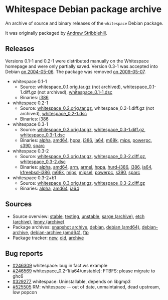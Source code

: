 # Whitespace Debian package archive

An archive of source and binary releases of the `whitespace` Debian package.

It was originally packaged by [Andrew Stribblehill](https://github.com/stribb).

## Releases

Versions 0.1-1 and 0.2-1 were distributed manually on the Whitespace homepage
and were only partially saved. Version 0.3-1 was accepted into Debian
[on 2004-05-06](https://tracker.debian.org/news/660789/accepted-whitespace-03-1-i386-source/).
The package was removed [on 2009-05-07](https://tracker.debian.org/news/660791/bug525505-fixed/).

- whitespace 0.1-1
  - Source:
      whitespace_0.1.orig.tar.gz (not archived),
      whitespace_0.1-1.diff.gz (not archived),
      [whitespace_0.1-1.dsc](https://web.archive.org/web/20030621215923/http://www.dur.ac.uk:80/d.j.walrond/whitespace/whitespace_0.1-1.dsc)
  - Binaries:
      [i386](https://web.archive.org/web/20030803223310/http://www.dur.ac.uk:80/d.j.walrond/whitespace/whitespace_0.1-1_i386.deb)
- whitespace 0.2-1
  - Source:
      [whitespace_0.2.orig.tar.gz](https://web.archive.org/web/20030423000836/http://compsoc.dur.ac.uk:80/whitespace/wspace.tgz),
      whitespace_0.2-1.diff.gz (not archived),
      [whitespace_0.2-1.dsc](https://web.archive.org/web/20040120123855/http://compsoc.dur.ac.uk:80/whitespace/whitespace_0.2-1.dsc)
  - Binaries:
      [i386](https://web.archive.org/web/20030423000129/http://compsoc.dur.ac.uk:80/whitespace/whitespace_0.2-1_i386.deb)
- whitespace 0.3-1
  - Source:
      [whitespace_0.3.orig.tar.gz](http://archive.debian.org/debian/pool/main/w/whitespace/whitespace_0.3.orig.tar.gz),
      [whitespace_0.3-1.diff.gz](http://archive.debian.org/debian/pool/main/w/whitespace/whitespace_0.3-1.diff.gz),
      [whitespace_0.3-1.dsc](http://archive.debian.org/debian/pool/main/w/whitespace/whitespace_0.3-1.dsc)
  - Binaries:
      [alpha](http://archive.debian.org/debian/pool/main/w/whitespace/whitespace_0.3-1_alpha.deb),
      [amd64](http://archive.debian.org/debian-amd64/pool/main/w/whitespace/whitespace_0.3-1_amd64.deb),
      [hppa](http://archive.debian.org/debian/pool/main/w/whitespace/whitespace_0.3-1_hppa.deb),
      [i386](http://archive.debian.org/debian/pool/main/w/whitespace/whitespace_0.3-1_i386.deb),
      [ia64](http://archive.debian.org/debian/pool/main/w/whitespace/whitespace_0.3-1_ia64.deb),
      [m68k](http://archive.debian.org/debian/pool/main/w/whitespace/whitespace_0.3-1_m68k.deb),
      [mips](http://archive.debian.org/debian/pool/main/w/whitespace/whitespace_0.3-1_mips.deb),
      [powerpc](http://archive.debian.org/debian/pool/main/w/whitespace/whitespace_0.3-1_powerpc.deb),
      [s390](http://archive.debian.org/debian/pool/main/w/whitespace/whitespace_0.3-1_s390.deb),
      [sparc](http://archive.debian.org/debian/pool/main/w/whitespace/whitespace_0.3-1_sparc.deb)
- whitespace 0.3-2
  - Source:
      [whitespace_0.3.orig.tar.gz](http://archive.debian.org/debian/pool/main/w/whitespace/whitespace_0.3.orig.tar.gz),
      [whitespace_0.3-2.diff.gz](http://archive.debian.org/debian/pool/main/w/whitespace/whitespace_0.3-2.diff.gz),
      [whitespace_0.3-2.dsc](http://archive.debian.org/debian/pool/main/w/whitespace/whitespace_0.3-2.dsc)
  - Binaries:
      [alpha](http://archive.debian.org/debian/pool/main/w/whitespace/whitespace_0.3-2_alpha.deb),
      [amd64](http://archive.debian.org/debian/pool/main/w/whitespace/whitespace_0.3-2_amd64.deb),
      [arm](http://archive.debian.org/debian/pool/main/w/whitespace/whitespace_0.3-2_arm.deb),
      [armel](http://archive.debian.org/debian/pool/main/w/whitespace/whitespace_0.3-2_armel.deb),
      [hppa](http://archive.debian.org/debian/pool/main/w/whitespace/whitespace_0.3-2_hppa.deb),
      [hurd-i386](https://snapshot.debian.org/archive/debian/20070120T000000Z/pool/main/w/whitespace/whitespace_0.3-2_hurd-i386.deb),
      [i386](http://archive.debian.org/debian/pool/main/w/whitespace/whitespace_0.3-2_i386.deb),
      [ia64](http://archive.debian.org/debian/pool/main/w/whitespace/whitespace_0.3-2_ia64.deb),
      [kfreebsd-i386](https://snapshot.debian.org/archive/debian-ports/20081002T000000Z/pool-kfreebsd-i386/main/w/whitespace/whitespace_0.3-2_kfreebsd-i386.deb),
      [m68k](http://archive.debian.org/debian/pool/main/w/whitespace/whitespace_0.3-2_m68k.deb),
      [mips](http://archive.debian.org/debian/pool/main/w/whitespace/whitespace_0.3-2_mips.deb),
      [mipsel](http://archive.debian.org/debian/pool/main/w/whitespace/whitespace_0.3-2_mipsel.deb),
      [powerpc](http://archive.debian.org/debian/pool/main/w/whitespace/whitespace_0.3-2_powerpc.deb),
      [s390](http://archive.debian.org/debian/pool/main/w/whitespace/whitespace_0.3-2_s390.deb),
      [sparc](http://archive.debian.org/debian/pool/main/w/whitespace/whitespace_0.3-2_sparc.deb)
- whitespace 0.3-2+b1
  - Source:
      [whitespace_0.3.orig.tar.gz](http://archive.debian.org/debian/pool/main/w/whitespace/whitespace_0.3.orig.tar.gz),
      [whitespace_0.3-2.diff.gz](http://archive.debian.org/debian/pool/main/w/whitespace/whitespace_0.3-2.diff.gz)
  - Binaries:
      [alpha](http://archive.debian.org/debian/pool/main/w/whitespace/whitespace_0.3-2+b1_alpha.deb),
      [amd64](http://archive.debian.org/debian/pool/main/w/whitespace/whitespace_0.3-2+b1_amd64.deb),
      [ia64](http://archive.debian.org/debian/pool/main/w/whitespace/whitespace_0.3-2+b1_ia64.deb)

## Sources

- Source overview:
    [stable](https://web.archive.org/web/20080605174425/http://packages.debian.org/stable/interpreters/whitespace),
    [testing](https://web.archive.org/web/20040831122917/http://packages.debian.org/testing/interpreters/whitespace),
    [unstable](https://web.archive.org/web/20040815201820/http://packages.debian.org/unstable/interpreters/whitespace),
    [sarge (archive)](https://web.archive.org/web/20151001180909/http://archive.debian.net/sarge/interpreters/whitespace),
    [etch (archive)](https://web.archive.org/web/20150929065943/http://archive.debian.net/etch/interpreters/whitespace),
    [lenny (archive)](https://web.archive.org/web/20151019042837/http://archive.debian.net/lenny/interpreters/whitespace)
- Package archives:
    [snapshot archive](https://snapshot.debian.org/package/whitespace/),
    [debian](http://archive.debian.org/debian/pool/main/w/whitespace/),
    [debian (amd64)](http://archive.debian.org/debian-amd64/pool/main/w/whitespace/),
    [debian-archive](http://archive.debian.org/debian-archive/debian/pool/main/w/whitespace/),
    [debian-archive (amd64)](http://archive.debian.org/debian-archive/debian-amd64/pool/main/w/whitespace/),
    [ftp](https://web.archive.org/web/20041211033033/http://ftp.debian.org:80/debian/pool/main/w/whitespace/)
- Package tracker:
    [new](https://tracker.debian.org/pkg/whitespace),
    [old](https://packages.qa.debian.org/w/whitespace.html),
    [archive](https://web.archive.org/web/20051226165714/http://packages.qa.debian.org/w/whitespace.html)

## Bug reports

- [#246309](https://bugs.debian.org/cgi-bin/bugreport.cgi?bug=246309)
  whitespace: bug in fact.ws example
- [#246569](https://bugs.debian.org/cgi-bin/bugreport.cgi?bug=246569)
  whitespace_0.2-1(ia64/unstable): FTBFS: please migrate to ghc6
- [#329277](https://bugs.debian.org/cgi-bin/bugreport.cgi?bug=329277)
  whitespace: Uninstallable, depends on libgmp3
- [#525505](https://bugs.debian.org/cgi-bin/bugreport.cgi?bug=525505)
  RM: whitespace -- out of date, unmaintained, dead upstream, low popcon

